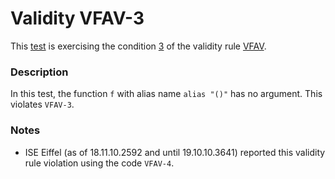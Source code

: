 # Validity VFAV-3

This [test](.) is exercising the condition [3](../Readme.md) of the validity rule [VFAV](../../vfav/Readme.md).

### Description

In this test, the function `f` with alias name `alias "()"` has no argument. This violates `VFAV-3`.

### Notes

* ISE Eiffel (as of 18.11.10.2592 and until 19.10.10.3641) reported this validity rule violation using the code `VFAV-4`.
